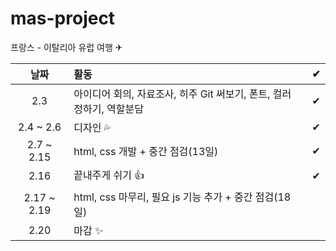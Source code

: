 # mas-project

프랑스 - 이탈리아 유럽 여행 ✈

|    날짜     | 활동                                                                  |  ✔  |
| :---------: | :-------------------------------------------------------------------- | :-: |
|     2.3     | 아이디어 회의, 자료조사, 히주 Git 써보기, 폰트, 컬러 정하기, 역할분담 |  ✔  |
|  2.4 ~ 2.6  | 디자인 💦                                                             |  ✔  |
| 2.7 ~ 2.15  | html, css 개발 + 중간 점검(13일)                                      |  ✔  |
|    2.16     | 끝내주게 쉬기 👍                                                      |  ✔ |
| 2.17 ~ 2.19 | html, css 마무리, 필요 js 기능 추가 + 중간 점검(18일)                 |     |
|    2.20     | 마감 ✨                                                               |     |
